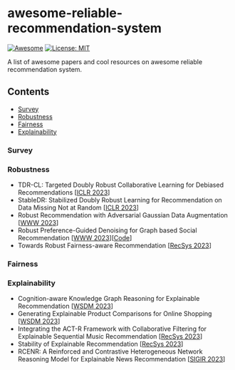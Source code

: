 # awesome-reliable-recommendation-system
[![Awesome](https://cdn.rawgit.com/sindresorhus/awesome/d7305f38d29fed78fa85652e3a63e154dd8e8829/media/badge.svg)](https://github.com/AngxiaoYue/awesome-reliable-recommendation-system) 
[![License: MIT](https://img.shields.io/badge/License-MIT-green.svg)](https://opensource.org/licenses/MIT) 

A list of awesome papers and cool resources on awesome reliable recommendation system.

## Contents
- [Survey](#survey)
- [Robustness](#robustness)
- [Fairness](#fairness)
- [Explainability](#explainability)

### Survey

### Robustness
- TDR-CL: Targeted Doubly Robust Collaborative Learning for Debiased Recommendations [[ICLR 2023](https://arxiv.org/abs/2203.10258)]
- StableDR: Stabilized Doubly Robust Learning for Recommendation on Data Missing Not at Random [[ICLR 2023](https://arxiv.org/abs/2205.04701)]
- Robust Recommendation with Adversarial Gaussian Data Augmentation [[WWW 2023](https://dl.acm.org/doi/abs/10.1145/3543507.3583273)]
- Robust Preference-Guided Denoising for Graph based Social Recommendation [[WWW 2023](https://dl.acm.org/doi/abs/10.1145/3543507.3583273)][[Code](https://github.com/tsinghua-fib-lab/Graph-Denoising-SocialRec)]
- Towards Robust Fairness-aware Recommendation [[RecSys 2023](https://dl.acm.org/doi/abs/10.1145/3604915.3608784)]

### Fairness

### Explainability
- Cognition-aware Knowledge Graph Reasoning for Explainable Recommendation [[WSDM 2023](http://playbigdata.ruc.edu.cn/dou/publication/2023_wsdm_congnition.pdf)]
- Generating Explainable Product Comparisons for Online Shopping [[WSDM 2023](https://assets.amazon.science/5d/03/2f7e2ab8407cb37e679211c2c677/generating-explainable-product-comparisons-for-online-shopping.pdf)]
- Integrating the ACT-R Framework with Collaborative Filtering for Explainable Sequential Music Recommendation [[RecSys 2023](https://dl.acm.org/doi/pdf/10.1145/3604915.3608838)]
- Stability of Explainable Recommendation [[RecSys 2023](https://dl.acm.org/doi/pdf/10.1145/3604915.3608853)]
- RCENR: A Reinforced and Contrastive Heterogeneous Network Reasoning Model for Explainable News Recommendation [[SIGIR 2023](https://dl.acm.org/doi/pdf/10.1145/3539618.3591753)]
  


